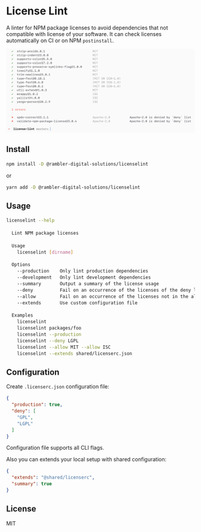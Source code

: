 # License Lint

A linter for NPM package licenses to avoid dependencies that not compatible with license of your software. It can check licenses automatically on CI or on NPM `postinstall`.

![](./screenshot.png)

## Install

```sh
npm install -D @rambler-digital-solutions/licenselint
```

or 

```sh
yarn add -D @rambler-digital-solutions/licenselint
```

## Usage

```sh
licenselint --help

  Lint NPM package licenses

  Usage
    licenselint [dirname]

  Options
    --production    Only lint production dependencies
    --development   Only lint development dependencies
    --summary       Output a summary of the license usage
    --deny          Fail on an occurrence of the licenses of the deny list
    --allow         Fail on an occurrence of the licenses not in the allow list
    --extends       Use custom configuration file

  Examples
    licenselint
    licenselint packages/foo
    licenselint --production
    licenselint --deny LGPL
    licenselint --allow MIT --allow ISC
    licenselint --extends shared/licenserc.json
```

## Configuration

Create `.licenserc.json` configuration file:

```json
{
  "production": true,
  "deny": [
    "GPL",
    "LGPL"
  ]
}
```

Configuration file supports all CLI flags.

Also you can extends your local setup with shared configuration:

```json
{
  "extends": "@shared/licenserc",
  "summary": true
}
```

## License

MIT
